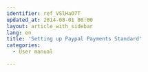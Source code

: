 ```yaml
---
identifier: ref_VSlHaO7T
updated_at: 2014-08-01 00:00
layout: article_with_sidebar
lang: en
title: 'Setting up Paypal Payments Standard'
categories:
  - User manual

---
```



